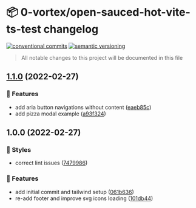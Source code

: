 # 📦 0-vortex/open-sauced-hot-vite-ts-test changelog

[![conventional commits](https://img.shields.io/badge/conventional%20commits-1.0.0-yellow.svg)](https://conventionalcommits.org)
[![semantic versioning](https://img.shields.io/badge/semantic%20versioning-2.0.0-green.svg)](https://semver.org)

> All notable changes to this project will be documented in this file

## [1.1.0](https://github.com/0-vortex/open-sauced-hot-vite-ts-test/compare/v1.0.0...v1.1.0) (2022-02-27)


### 🍕 Features

* add aria button navigations without content ([eaeb85c](https://github.com/0-vortex/open-sauced-hot-vite-ts-test/commit/eaeb85c41c2229b2ba77f118ca88db0a2bb243cc))
* add pizza modal example ([a93f324](https://github.com/0-vortex/open-sauced-hot-vite-ts-test/commit/a93f3241e1233f8d600d4530c79dc2b9dae99236))

## 1.0.0 (2022-02-27)


### 🎨 Styles

* correct lint issues ([7479986](https://github.com/0-vortex/open-sauced-hot-vite-ts-test/commit/7479986768ae82c3d2f88928fdf6bb6ea306de28))


### 🍕 Features

* add initial commit and tailwind setup ([061b636](https://github.com/0-vortex/open-sauced-hot-vite-ts-test/commit/061b636df28bc987d11bf5354797afa89c5cec01))
* re-add footer and improve svg icons loading ([101db44](https://github.com/0-vortex/open-sauced-hot-vite-ts-test/commit/101db44212730f17a1ad321d3375e721a1aae0cb))
